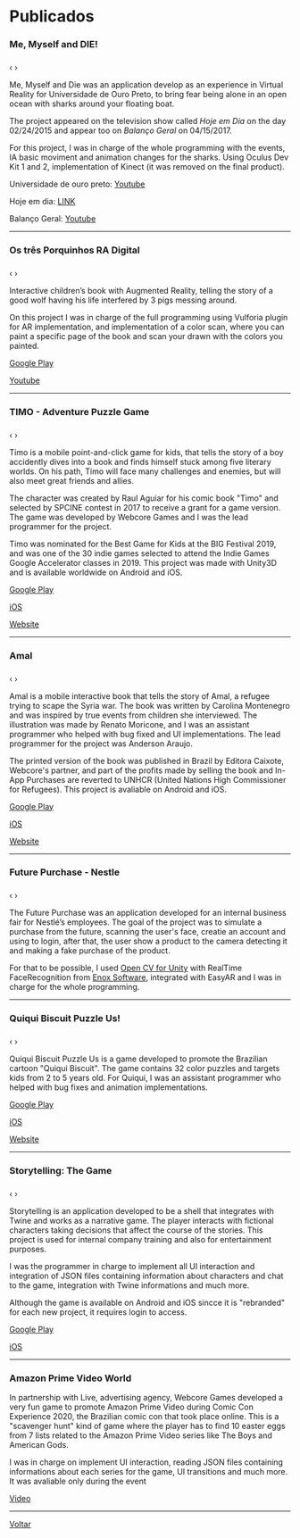 # [](#header-1)Publicados

### [](#header-3)Me, Myself and DIE! 
<html>
    <head>
        <link rel="stylesheet" href="css/blueimp-gallery.min.css">
    </head>
    <body>
        <script src="js/blueimp-gallery.min.js"></script>
        <div id="links-tub">
        <a href="fotos/tubarao/foto01.png"></a> <a href="fotos/tubarao/foto02.png"></a> <a href="fotos/tubarao/foto03.png"></a>
        </div>   
        <div id="blueimp-image-carousel-tub" class="blueimp-gallery blueimp-gallery-carousel blueimp-gallery-display">
            <div class="slides"></div>
            <h3 class="title"></h3>
            <a class="prev">‹</a>
            <a class="next">›</a>
            <a class="play-pause"></a>
            <ol class="indicator"></ol>
        </div>        
        <script>
            blueimp.Gallery(
                document.getElementById('links-tub').getElementsByTagName('a'),
                {
                    container: '#blueimp-image-carousel-tub',
                    carousel: true
                }
            );
        </script>
    </body>   
</html>
Me, Myself and Die was an application develop as an experience in Virtual Reality for Universidade de Ouro Preto, to bring fear being alone in an open ocean with sharks around your floating boat.

The project appeared on the television show called _Hoje em Dia_ on the day 02/24/2015 and appear too on _Balanço Geral_ on 04/15/2017.

For this project, I was in charge of the whole programming with the events, IA basic moviment and animation changes for the sharks. Using Oculus Dev Kit 1 and 2,  implementation of Kinect (it was removed on the final product).

Universidade de ouro preto: [Youtube](https://www.youtube.com/watch?v=vobQ6OZ0gzc)

Hoje em dia: [LINK](http://entretenimento.r7.com/hoje-em-dia/videos/ator-fabio-villa-verde-encara-uma-emocionante-aventura-com-o-oculos-3d-16102015)

Balanço Geral: [Youtube](https://www.youtube.com/watch?v=70RNkp56d38)

* * *

### [](#header-3)Os três Porquinhos RA Digital
<html>
    <head>
        <link rel="stylesheet" href="css/blueimp-gallery.min.css">
    </head>
    <body>
        <script src="js/blueimp-gallery.min.js"></script>
        <div id="links-porquinhos">
        <a href="fotos/tresporquinhos/foto01.png"></a> <a href="fotos/tresporquinhos/foto2.png"></a> <a href="fotos/tresporquinhos/foto03.png"></a> <a href="fotos/tresporquinhos/foto04.png"></a>
        </div>   
        <div id="blueimp-image-carousel-porquinhos" class="blueimp-gallery blueimp-gallery-carousel blueimp-gallery-display">
            <div class="slides"></div>
            <h3 class="title"></h3>
            <a class="prev">‹</a>
            <a class="next">›</a>
            <a class="play-pause"></a>
            <ol class="indicator"></ol>
        </div>        
        <script>
            blueimp.Gallery(
                document.getElementById('links-porquinhos').getElementsByTagName('a'),
                {
                    container: '#blueimp-image-carousel-porquinhos',
                    carousel: true
                }
            );
        </script>
    </body>   
</html>
Interactive children’s book with Augmented Reality, telling the story of a good wolf having his life interfered by 3 pigs messing around.

On this project I was in charge of the full programming using Vulforia plugin for AR implementation, and implementation of a color scan, where you can paint a specific page of the book and scan your drawn with the colors you painted.

[Google Play](https://play.google.com/store/apps/details?id=br.com.di.os3porquinhos&hl=en)

[Youtube](https://www.youtube.com/watch?v=kJ3V0avpD-c)

* * *

### [](#header-3)TIMO - Adventure Puzzle Game
<html>
    <head>
        <link rel="stylesheet" href="css/blueimp-gallery.min.css">
    </head>
    <body>
        <script src="js/blueimp-gallery.min.js"></script>
        <div id="links-timo">
        <a href="fotos/timo/foto01.png"></a> <a href="fotos/timo/foto02.png"></a> <a href="fotos/timo/foto03.png"></a> <a href="fotos/timo/foto04.png"></a> <a href="fotos/timo/foto05.png"></a> <a href="fotos/timo/foto06.png"></a> <a href="fotos/timo/foto07.png"></a>
        </div>   
        <div id="blueimp-image-carousel-timo" class="blueimp-gallery blueimp-gallery-carousel blueimp-gallery-display">
            <div class="slides"></div>
            <h3 class="title"></h3>
            <a class="prev">‹</a>
            <a class="next">›</a>
            <a class="play-pause"></a>
            <ol class="indicator"></ol>
        </div>        
        <script>
            blueimp.Gallery(
                document.getElementById('links-timo').getElementsByTagName('a'),
                {
                    container: '#blueimp-image-carousel-timo',
                    carousel: true
                }
            );
        </script>
    </body>   
</html>
Timo is a mobile point-and-click game for kids, that tells the story of a boy accidently dives into a book and finds himself stuck among five literary worlds. On his path, Timo will face many challenges and enemies, but will also meet great friends and allies. 

The character was created by Raul Aguiar for his comic book "Timo" and selected by SPCINE contest in 2017 to receive a grant for a game version. The game was developed by Webcore Games and I was the lead programmer for the project.

Timo was nominated for the Best Game for Kids at the BIG Festival 2019, and was one of the 30 indie games selected to attend the Indie Games Google Accelerator classes in 2019. This project was made with Unity3D and is available worldwide on Android and iOS.

[Google Play](https://play.google.com/store/apps/details?id=br.com.webcoregames.timogame&utm_source=site&utm_campaign=sitetimo)

[iOS](https://apps.apple.com/app/timo-the-game/id1382921126)

[Website](https://www.timothegame.com/)

* * *

### [](#header-3)Amal
<html>
    <head>
        <link rel="stylesheet" href="css/blueimp-gallery.min.css">
    </head>
    <body>
        <script src="js/blueimp-gallery.min.js"></script>
        <div id="links-amal">
        <a href="fotos/amal/foto01.png"></a> <a href="fotos/amal/foto02.png"></a> <a href="fotos/amal/foto03.png"></a> <a href="fotos/amal/foto04.png"></a> <a href="fotos/amal/foto05.png"></a>
        </div>   
        <div id="blueimp-image-carousel-amal" class="blueimp-gallery blueimp-gallery-carousel blueimp-gallery-display">
            <div class="slides"></div>
            <h3 class="title"></h3>
            <a class="prev">‹</a>
            <a class="next">›</a>
            <a class="play-pause"></a>
            <ol class="indicator"></ol>
        </div>        
        <script>
            blueimp.Gallery(
                document.getElementById('links-amal').getElementsByTagName('a'),
                {
                    container: '#blueimp-image-carousel-amal',
                    carousel: true
                }
            );
        </script>
    </body>   
</html>
Amal is a mobile interactive book that tells the story of Amal, a refugee trying to scape the Syria war. The book was written by Carolina Montenegro and was inspired by true events from children she interviewed. The illustration was made by Renato Moricone, and  I was an assistant programmer who helped with bug fixed and UI implementations. The lead programmer for the project was Anderson Araujo.

The printed version of the book was published in Brazil by Editora Caixote, Webcore's partner, and part of the profits made by selling the book and In-App Purchases are reverted to UNHCR (United Nations High Commissioner for Refugees). This project is avaliable on Android and iOS.

[Google Play](https://play.google.com/store/apps/details?id=br.com.caixote.amal&hl=pt_BR)

[iOS](https://apps.apple.com/br/app/amal/id1454022612)

[Website](https://www.editoracaixote.com.br/apps-amal-e-a-viagem-mais-importante-da-sua-vida/)

* * *

### [](#header-3)Future Purchase - Nestle
<html>
    <head>
        <link rel="stylesheet" href="css/blueimp-gallery.min.css">
    </head>
    <body>
        <script src="js/blueimp-gallery.min.js"></script>
        <div id="links-nestle">
        <a href="fotos/nestle/foto01.png"></a> <a href="fotos/nestle/foto02.png"></a> <a href="fotos/nestle/foto03.png"></a>
        </div>   
        <div id="blueimp-image-carousel-nestle" class="blueimp-gallery blueimp-gallery-carousel blueimp-gallery-display">
            <div class="slides"></div>
            <h3 class="title"></h3>
            <a class="prev">‹</a>
            <a class="next">›</a>
            <a class="play-pause"></a>
            <ol class="indicator"></ol>
        </div>        
        <script>
            blueimp.Gallery(
                document.getElementById('links-nestle').getElementsByTagName('a'),
                {
                    container: '#blueimp-image-carousel-nestle',
                    carousel: true
                }
            );
        </script>
    </body>   
</html>
The Future Purchase was an application developed for an internal business fair for Nestlé’s employees. The goal of the project was to simulate a purchase from the future, scanning the user's face, creatie an account and using to login, after that, the user show a product to the camera detecting it and making a fake purchase of the product.

For that to be possible, I used [Open CV for Unity](https://assetstore.unity.com/packages/tools/integration/opencv-for-unity-21088) with RealTime FaceRecognition from [Enox Software](https://assetstore.unity.com/packages/templates/tutorials/realtime-facerecognition-example-73233?aid=1011l4ehR&utm_campaign=unity_affiliate&utm_medium=affiliate&utm_source=partnerize-linkmaker), integrated with EasyAR and I was in charge for the whole programming.


* * *

### [](#header-3)Quiqui Biscuit Puzzle Us!
<html>
    <head>
        <link rel="stylesheet" href="css/blueimp-gallery.min.css">
    </head>
    <body>
        <script src="js/blueimp-gallery.min.js"></script>
        <div id="links-quiqui">
        <a href="fotos/quiqui/foto01.png"></a> <a href="fotos/quiqui/foto02.png"></a> <a href="fotos/quiqui/foto03.png"></a> <a href="fotos/quiqui/foto04.png"></a><a href="fotos/quiqui/foto05.png"></a>
        </div>   
        <div id="blueimp-image-carousel-quiqui" class="blueimp-gallery blueimp-gallery-carousel blueimp-gallery-display">
            <div class="slides"></div>
            <h3 class="title"></h3>
            <a class="prev">‹</a>
            <a class="next">›</a>
            <a class="play-pause"></a>
            <ol class="indicator"></ol>
        </div>        
        <script>
            blueimp.Gallery(
                document.getElementById('links-quiqui').getElementsByTagName('a'),
                {
                    container: '#blueimp-image-carousel-quiqui',
                    carousel: true
                }
            );
        </script>
    </body>   
</html>
Quiqui Biscuit Puzzle Us is a game developed to promote the Brazilian cartoon "Quiqui Biscuit". The game contains 32 color puzzles and targets kids from 2 to 5 years old. For Quiqui, I was an assistant programmer who helped with bug fixes and animation implementations.

[Google Play](https://play.google.com/store/apps/details?id=br.com.webcoregames.quiqui)

[iOS](https://apps.apple.com/app/id1466641439)

[Website](https://www.quiquibiscuit.com.br/)

* * *

### [](#header-3)Storytelling: The Game
<html>
    <head>
        <link rel="stylesheet" href="css/blueimp-gallery.min.css">
    </head>
    <body>
        <script src="js/blueimp-gallery.min.js"></script>
        <div id="links-storytelling">
        <a href="fotos/storytelling/foto01.png"></a> <a href="fotos/storytelling/foto02.png"></a> <a href="fotos/storytelling/foto03.png"></a>
        </div>   
        <div id="blueimp-image-carousel-storytelling" class="blueimp-gallery blueimp-gallery-carousel blueimp-gallery-display">
            <div class="slides"></div>
            <h3 class="title"></h3>
            <a class="prev">‹</a>
            <a class="next">›</a>
            <a class="play-pause"></a>
            <ol class="indicator"></ol>
        </div>        
        <script>
            blueimp.Gallery(
                document.getElementById('links-storytelling').getElementsByTagName('a'),
                {
                    container: '#blueimp-image-carousel-storytelling',
                    carousel: true
                }
            );
        </script>
    </body>   
</html>
Storytelling is an application developed to be a shell that integrates with Twine and works as a narrative game. The player interacts with fictional characters taking decisions that affect the course of the stories. This project is used for internal company training and also for entertainment purposes.

I was the programmer in charge to implement all UI interaction and integration of JSON files containing information about characters and chat to the game, integration with Twine informations and much more.

Although the game is available on Android and iOS sincce it is "rebranded" for each new project, it requires login to access.

[Google Play](https://play.google.com/store/apps/details?id=br.com.webcore.narrativegame)

[iOS](https://apps.apple.com/br/app/storytelling-the-game/id1536611898)

* * *

### [](#header-3)Amazon Prime Video World

In partnership with Live, advertising agency, Webcore Games developed a very fun game to promote Amazon Prime Video during Comic Con Experience 2020, the Brazilian comic con that took place online. This is a "scavenger hunt" kind of game where the player has to find 10 easter eggs from 7 lists related to the Amazon Prime Video series like The Boys and American Gods.

I was in charge on implement UI interaction, reading JSON files containing informations about each series for the game, UI transitions and much more. It was avaliable only during the event

[Video](video/amazon-prime.mp4)

* * *

[Voltar](./)
